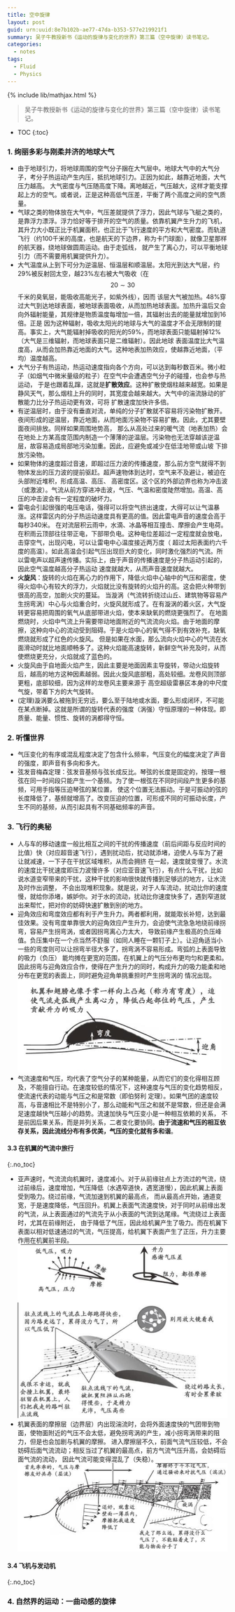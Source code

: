 ```yaml
---
title: 空中旋律
layout: post
guid: urn:uuid:8e7b102b-ae77-47da-b353-577e219921f1
summary: 吴子牛教授新书《运动的旋律与变化的世界》第三篇（空中旋律）读书笔记。
categories:
  - notes
tags:
  - Fluid
  - Physics
---
```


{% include lib/mathjax.html %}


> 吴子牛教授新书《运动的旋律与变化的世界》第三篇（空中旋律）读书笔记。


* TOC
{:toc}

### 1. 绚丽多彩与刚柔并济的地球大气

- 由于地球引力，将地球周围的空气分子捆在大气层中。地球大气中的大气分子，考分子热运动产生内压，抵抗地球引力。正因为如此，越靠近地面，大气压力越高。
  大气密度与气压随高度下降。离地越近，气压越大，这样才能支撑起上方的空气。或者说，正是这种高低气压差，平衡了两个高度之间的空气质量。
- 气球之类的物体放在大气中，气压差就提供了浮力，因此气球与飞艇之类的，是靠浮力漂浮。浮力恰好等于排开的空气的质量。依靠机翼产生升力的飞机，
  其升力大小既正比于机翼面积，也正比于飞行速度的平方和大气密度。而轨道飞行（约100千米的高度，也是航天的下边界，称为卡门球面），就像卫星那样的航天器，绕地球做圆周运动。由于走弧线，
  就产生了离心力，可以平衡地球引力（而不需要用机翼提供升力）。
- 大气温度从上到下可分为逆温层、恒温层和顺温层。太阳光到达大气层，约29%被反射回太空，越23%左右被大气吸收（在$$20\sim 30$$千米的臭氧层，能吸收高能光子，如紫外线），因而
  该层大气被加热。48%穿过大气到达地球表面，被地球表面吸收，从而加热地球表面。加热升温后又会向外辐射能量，其规律是物质温度每增加一倍，其辐射出去的能量就增加到16倍。正是
  因为这种辐射，吸收太阳光的地球与大气的温度才不会无限制的提高。事实上，大气能辐射掉吸收的阳光的59%，而地球表面只能辐射掉12%（大气是三维辐射，而地球表面只是二维辐射）。因此地球
  表面温度比大气温度高，从而会加热靠近地面的大气。这种地表加热效应，使越靠近地面，（平均）温度越高。
- 大气分子有热运动，热运动速度指向各个方向，可以达到每秒数百米。微小粒子（如烟气中微米量级的粒子）在空气中会遭遇空气分子的碰撞，也会参与热运动，
  于是也跟着乱蹿，这就是**扩散效应**。这种扩散使烟柱越来越宽。如果是静风天气，那么烟柱上升的同时，其宽度会越来越大。大气中的湍流脉动的扩散能力比分子热运动更有效，可将
  扩散速度加快许多倍。
- 有逆温层时，由于没有垂直对流，单纯的分子扩散就不容易将污染物扩散开。夜间形成的逆温层，靠近地面，从而地面污染物不容易扩散。因此，尤其要壁面夜间排放。同样如果周围地势高，
  那么从高处过来的暖气流（地表加热）会在地处上方某高度范围内制造一个薄薄的逆温层。污染物也无法穿越该逆温层，故容易造成局部地污染加重。因此，应避免或减少在低洼地带或山坡
  下排放污染物。
- 如果物体的速度超过音速，即超过压力波的传播速度，那么前方空气就得不到物体发出的压力波的提前驱赶。超声速物体到达时，空气来不及避让，被迫在头部附近堆积，形成高温、高压、
  高密度区。这个区的外部边界也称为冲击波（或激波）。气流从前方穿进冲击波，气压、气温和密度陡然增加。高温、高压的冲击波会有一定程度的破坏力。
- 雷电会引起很强的电压电话，强得可以将空气挤出速度，大得可以让气温暴涨。这样雷区内的分子热运动速度具有更高的值。因此雷电声音的速度会高于每秒340米。
  在对流层积云雨中，水滴、冰晶等相互撞击、摩擦会产生电荷。在积雨云顶部往往带正电，下部带负电。这种电位差超过一定程度就会放电，击穿空气，出现闪电，可以让雷电中心温度接近两万度（
  超过太阳表面约六千度的高温）。如此高温会引起气压出现巨大的变化，同时激化强烈的气流。所以雷电声以超声速传播。实际上，由于声音的传播速度是分子热运动引起的，因此空气温度越高分子热运动
  速度就越大，从而声音速度就越大。
- **火旋风**：旋转的火焰在离心力的作用下，降低火焰中心轴中的气压和密度，使得火焰中心有较大的浮力，火焰就比没有旋转的火焰升的高。这会把火种带到很高的高空，加剧火灾的蔓延。
  当漩涡（气流转折绕过山丘、建筑物等容易产生拐弯涡）中心与火焰重合时，火旋风就形成了。在有漩涡的着火区，大气旋转更容易把周围的氧气从底部带进火焰，使本来缺氧的燃烧更强烈了。
  在地面燃烧时，火焰中气流上升需要带动地面附近的气流流向火焰。由于地面的摩擦，这种向中心的流动受到阻碍。于是火焰中心的氧气得不到有效补充，缺氧燃烧就形成了红色的火旋风。
  但是如果在水面，那么流向火焰中心的气流在水面滑动时就比地面顺畅多了。这种火焰能高速旋转，新鲜空气补充及时，从而使燃烧更充分，火焰就成了蓝色的。
- 火旋风由于自地面火焰产生，因此主要是地面因素主导旋转，带动火焰旋转后，越高的地方这种因素越弱。因此火旋风底部粗，高处较细。龙卷风则顶部更粗，底部较细，因为这样的龙卷风主要来源于
  高空超级雷暴区本身的中尺度气旋，带着下方的大气旋转。
- (定理)漩涡要么被拖到无穷远，要么至于陆地或水面，要么形成闭环，不可能在某点断掉。这就是所谓的旋转代表的强度（涡强）守恒原理的一种体现。即质量、能量、惯性、旋转的涡都得守恒。

### 2. 听懂世界

- 气压变化的有序或混乱程度决定了包含什么频率，气压变化的幅度决定了声音的强度，即声音有多向和多大。
- 弦发音梅森定理：弦发音基频与弦长成反比。琴弦的长度是固定的，按理一根弦在同一时间段只能产生一个基频。为了使一根弦在不同时间段产生更多的基频，可用手指等压迫琴弦的某位置，
  使这个位置无法振动。于是可振动的弦的长度降低了，基频就增高了。改变压迫的位置，可形成不同的可振动长度，产生不同的基频，从而引起具有不同基础频率的声音。

### 3. 飞行的奥秘

- 人与车的移动速度一般比相互之间的干扰的传播速度（前后间距与反应时间的比值）快（对应超音速飞行），遇到扰动后，扰动就添堵，迫使人与车为了避让就减速，一下子在干扰区域堆积，从而会拥挤
  在一起，速度就变慢了。水流的速度比干扰速度即压力波慢许多（对应亚音速飞行），有点什么干扰，比如说水道变窄带来的干扰，这种干扰的影响很快就传播到足够远的地方，让水流及时作出调整，
  不会出现堆积现象。就是说，对于人车流动，扰动比你的速度慢，就给你添堵，嫉妒你。对于水的流动，扰动比你速度快多了，遇到窄道就出来帮忙，把对你的妨碍快速扩散到别的地方。
- 迎角效应和弯度效应都有利于产生升力。两者都利用，就能取长补短，达到最佳效果。没有弯度单靠很大的迎角效应产生升力，会迫使气流急急地绕前缘拐弯，容易产生拐弯涡，或者因拐弯离心力太大，
  导致前缘产生极高的负压峰值。负压集中在一个点当然不舒服（如同人睡在一颗钉子上）。让迎角适当小一些的弯度则可以让拐弯半径大多了，拐弯涡不容易形成。弯弧的上表面导致的吸力（负压）
  能均摊在更宽的范围，在机翼上的气压分布更均匀和更柔和。因此拐弯与迎角效应合作，使得在产生升力的同时，构成升力的吸力能柔和地分布在更宽的表面上，同时避免迎角单挑重担时产生拐弯涡的
  情况出现。[![WingForm](/media/files/2018/01/02/wingForm.png)](https://github.com/bizhishui/bizhishui.github.io/blob/master/ "弯度也贡献升力")
- 气流速度和气压，均代表了空气分子的某种能量，从而它们的变化得相互顾及，不能擅自行动。在速度较低的情况下，这种速度与气压的变化趋势相反，使流速代表的动能与气压之和是常数（即伯努利
  定理）。如果气团的速度较高，与音速相比不是特别小了，那么动能和气压之和就不是常数，但还是会满足速度越快气压越小的趋势。流速加快与气压变小是一种相互依赖的关系，
  不是前因后果关系，而是并列关系，二者变化要协同。**由于流速和气压的相互依存关系，因此流线分布有多优美，气压的变化就有多和谐**。

#### 3.3 在机翼的气流中旅行
{:.no_toc}
- 亚声速时，气流流向机翼时，速度减小。对于从前缘驻点上方流过的气流，绕过前缘后，速度增加，气压降低（水遇窄道快，遇宽道慢），因此机翼上表面受到吸力。绕过前缘，气流加速到机翼的最高点，
  而从最高点开始，通道变宽，于是速度降低，气压回升。机翼上表面气流速度快，对于同时从前缘出发的气流，从上表面通过的气流先于从小表面的气流到达尾缘。气流绕过上表面时，尤其在前缘附近，
  由于降低了气压，因此给机翼产生了吸力。而在机翼下表面以相对低速通过的气流，气压提高，给机翼下表面产生了正压，升力主要作用在机翼前半段。[![WingFlow](/media/files/2018/01/02/wingFlow.png)](https://github.com/bizhishui/bizhishui.github.io/blob/master/ "跟随机翼一起看气流")
- 机翼表面的摩擦层（边界层）内出现湍流时，会将外面速度快的气团带到物面，使物面附近的气压不会太低，避免拐弯涡的产生，减小拐弯涡带来的阻力，但是也会加剧与机翼的摩擦。
  进入摩擦层不久，前面气流气压较低，不会妨碍后面气流流动；相反当过了机翼的最高点，前方气流气压升高，会妨碍后面气流的流动，
  因此气流可能变得混乱了（失稳）。[![BoundaryLayerFlow](/media/files/2018/01/02/BLF.png)](https://github.com/bizhishui/bizhishui.github.io/blob/master/ "边界层：气流与机翼的摩擦在很薄的一层内降低气流速度")

#### 3.4 飞机与发动机
{:.no_toc}

### 4. 自然界的运动：一曲动感的旋律
